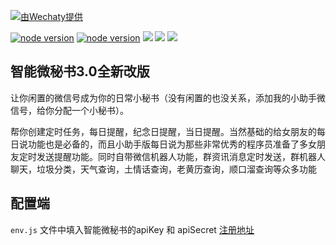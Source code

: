 

[![ 由Wechaty提供 ](https://img.shields.io/badge/Powered%20By-Wechaty-blue.svg)](https://github.com/chatie/wechaty)

[![node version](https://img.shields.io/badge/node-%3E%3D10-blue.svg)](http://nodejs.cn/download/)
[![node version](https://img.shields.io/badge/wechaty-%3E%3D0.26-blue.svg)](https://github.com/Chatie/wechaty)
![](https://img.shields.io/badge/Window-green.svg)
![](https://img.shields.io/badge/Mac-yellow.svg)
![](https://img.shields.io/badge/Centos-blue.svg)


## 智能微秘书3.0全新改版

让你闲置的微信号成为你的日常小秘书（没有闲置的也没关系，添加我的小助手微信号，给你分配一个小秘书）。

帮你创建定时任务，每日提醒，纪念日提醒，当日提醒。当然基础的给女朋友的每日说功能也是必备的，而且小助手版每日说为那些非常优秀的程序员准备了多女朋友定时发送提醒功能。同时自带微信机器人功能，群资讯消息定时发送，群机器人聊天，垃圾分类，天气查询，土情话查询，老黄历查询，顺口溜查询等众多功能

## 配置端
`env.js` 文件中填入智能微秘书的apiKey 和 apiSecret [注册地址](https://wechat.aibotk.com/#/signup)
